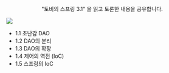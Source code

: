 <div align="center">
  <p>"토비의 스프링 3.1" 을 읽고 토론한 내용을 공유합니다.</p>
</div>

<img src="https://img.shields.io/badge/TODO-3%2F23%20~%203%2F30-green">

* 1.1 초난감 DAO
* 1.2 DAO의 분리
* 1.3 DAO의 확장
* 1.4 제어의 역전 (IoC)
* 1.5 스프링의 IoC
